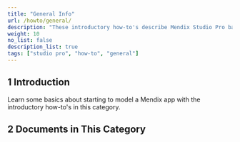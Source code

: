 ```yaml
---
title: "General Info"
url: /howto/general/
description: "These introductory how-to's describe Mendix Studio Pro basics and best practices."
weight: 10
no_list: false 
description_list: true 
tags: ["studio pro", "how-to", "general"]
---
```


## 1 Introduction

Learn some basics about starting to model a Mendix app with the introductory how-to's in this category.

## 2 Documents in This Category

